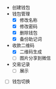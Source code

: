- 创建钱包
- 钱包管理
  - [x] 修改名称
  - [x] 修改密码
  - [x] 删除钱包
  - [x] 备份助记词
- 收款二维码
  - [x] 二维码生成
  - [ ] 图片分享到微信
- 交易记录
  - [ ] 展示
- [ ] 钱包切换
